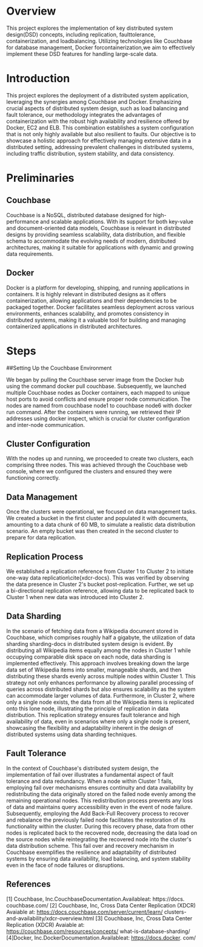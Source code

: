 # Overview

This project explores the implementation of key distributed system design(DSD) concepts, including replication, faulttolerance, containerization, and loadbalancing. Utilizing technologies like Couchbase for database management, Docker forcontainerization,we aim to effectively implement these DSD features for handling large-scale data.

# Introduction

This project explores the deployment of a distributed system application, leveraging the synergies among Couchbase and Docker. Emphasizing crucial aspects of distributed system design, such as load balancing and fault tolerance, our methodology integrates the advantages of containerization with the robust high availability and resilience offered by Docker, EC2 and ELB. This combination establishes a system configuration that is not only highly available but also resilient to faults. Our objective is to showcase a holistic approach for effectively managing extensive data in a distributed setting, addressing prevalent challenges in distributed systems, including traffic distribution, system stability, and data consistency.

# Preliminaries

## Couchbase
Couchbase is a NoSQL, distributed database designed for high-performance and scalable applications. With its support for both key-value and document-oriented data models, Couchbase is relevant in distributed designs by providing seamless scalability, data distribution, and flexible schema to accommodate the evolving needs of modern, distributed architectures, making it suitable for applications with dynamic and growing data requirements.

## Docker
Docker is a platform for developing, shipping, and running applications in containers. It is highly relevant in distributed designs as it offers containerization, allowing applications and their dependencies to be packaged together. Docker facilitates seamless deployment across various environments, enhances scalability, and promotes consistency in distributed systems, making it a valuable tool for building and managing containerized applications in distributed architectures.

# Steps

##Setting Up the Couchbase Environment

We began by pulling the Couchbase server image from the Docker hub using the command docker pull couchbase. Subsequently, we launched multiple Couchbase nodes as Docker containers, each mapped to unique host ports to avoid conflicts and ensure proper node communication. The nodes are named from couchbase node1 to couchbase node6 with docker run command. After the containers were running, we retrieved their IP addresses using docker inspect, which is crucial for cluster configuration and inter-node communication.

## Cluster Configuration

With the nodes up and running, we proceeded to create two clusters, each comprising three nodes. This was achieved through the Couchbase web console, where we configured the clusters and ensured they were functioning correctly.

## Data Management

Once the clusters were operational, we focused on data management tasks. We created a bucket in the first cluster and populated it with documents, amounting to a data chunk of 60 MB, to simulate a realistic data distribution scenario. An empty bucket was then created in the second cluster to prepare for data replication.

## Replication Process

We established a replication reference from Cluster 1 to Cluster 2 to initiate one-way data replication\cite{xdcr-docs}. This was verified by observing the data presence in Cluster 2's bucket post-replication. Further, we set up a bi-directional replication reference, allowing data to be replicated back to Cluster 1 when new data was introduced into Cluster 2.

## Data Sharding

In the scenario of fetching data from a Wikipedia document stored in Couchbase, which comprises roughly half a gigabyte, the utilization of data sharding sharding-docs in distributed system design is evident. By distributing all Wikipedia items equally among the nodes in Cluster 1 while occupying comparable disk space on each node, data sharding is implemented effectively. This approach involves breaking down the large data set of Wikipedia items into smaller, manageable shards, and then distributing these shards evenly across multiple nodes within Cluster 1. This strategy not only enhances performance by allowing parallel processing of queries across distributed shards but also ensures scalability as the system can accommodate larger volumes of data. Furthermore, in Cluster 2, where only a single node exists, the data from all the Wikipedia items is replicated onto this lone node, illustrating the principle of replication in data distribution. This replication strategy ensures fault tolerance and high availability of data, even in scenarios where only a single node is present, showcasing the flexibility and adaptability inherent in the design of distributed systems using data sharding techniques.

## Fault Tolerance

In the context of Couchbase's distributed system design, the implementation of fail over illustrates a fundamental aspect of fault tolerance and data redundancy. When a node within Cluster 1 fails, employing fail over mechanisms ensures continuity and data availability by redistributing the data originally stored on the failed node evenly among the remaining operational nodes. This redistribution process prevents any loss of data and maintains query accessibility even in the event of node failure. Subsequently, employing the Add Back-Full Recovery process to recover and rebalance the previously failed node facilitates the restoration of its functionality within the cluster. During this recovery phase, data from other nodes is replicated back to the recovered node, decreasing the data load on the source nodes while reintegrating the recovered node into the cluster's data distribution scheme. This fail over and recovery mechanism in Couchbase exemplifies the resilience and adaptability of distributed systems by ensuring data availability, load balancing, and system stability even in the face of node failures or disruptions.

## References

[1] Couchbase, Inc.CouchbaseDocumentation.Availableat: https://docs. couchbase.com/ 
[2] Couchbase, Inc, Cross Data Center Replication (XDCR) Avaiable at: https://docs.couchbase.com/server/current/learn/ clusters-and-availability/xdcr-overview.html 
[3] Couchbase, Inc, Cross Data Center Replication (XDCR) Avaiable at: https://couchbase.com/resources/concepts/ what-is-database-sharding/ 
[4]Docker, Inc.DockerDocumentation.Availableat: https://docs.docker. com/




